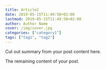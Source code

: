 ```yaml
---
title: Article2
date: 2019-05-15T11:49:58+02:00
lastmod: 2019-05-15T11:49:58+02:00
author: Author Name
cover: /img/cover.jpg
categories: ["category1"]
tags: ["tag1", "tag2"]
---
```


Cut out summary from your post content here.

<!--more-->

The remaining content of your post.
